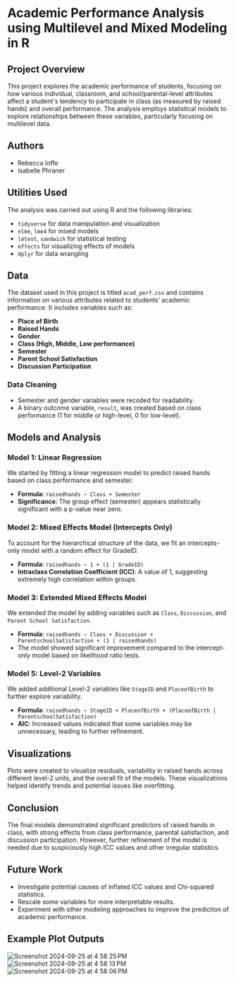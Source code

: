 # Academic Performance Analysis using Multilevel and Mixed Modeling in R

## Project Overview

This project explores the academic performance of students, focusing on how various individual, classroom, and school/parental-level attributes affect a student's tendency to participate in class (as measured by raised hands) and overall performance. The analysis employs statistical models to explore relationships between these variables, particularly focusing on multilevel data.

## Authors
- Rebecca Ioffe
- Isabelle Phraner

## Utilities Used

The analysis was carried out using R and the following libraries:
- `tidyverse` for data manipulation and visualization
- `nlme`, `lme4` for mixed models
- `lmtest`, `sandwich` for statistical testing
- `effects` for visualizing effects of models
- `dplyr` for data wrangling

## Data

The dataset used in this project is titled `acad_perf.csv` and contains information on various attributes related to students' academic performance. It includes variables such as:
- **Place of Birth**
- **Raised Hands**
- **Gender**
- **Class (High, Middle, Low performance)**
- **Semester**
- **Parent School Satisfaction**
- **Discussion Participation**

### Data Cleaning

- Semester and gender variables were recoded for readability.
- A binary outcome variable, `result`, was created based on class performance (1 for middle or high-level, 0 for low-level).

## Models and Analysis

### Model 1: Linear Regression
We started by fitting a linear regression model to predict raised hands based on class performance and semester.

- **Formula**: `raisedhands ~ Class + Semester`
- **Significance**: The group effect (semester) appears statistically significant with a p-value near zero.

### Model 2: Mixed Effects Model (Intercepts Only)
To account for the hierarchical structure of the data, we fit an intercepts-only model with a random effect for GradeID.

- **Formula**: `raisedhands ~ 1 + (1 | GradeID)`
- **Intraclass Correlation Coefficient (ICC)**: A value of 1, suggesting extremely high correlation within groups.

### Model 3: Extended Mixed Effects Model
We extended the model by adding variables such as `Class`, `Discussion`, and `Parent School Satisfaction`.

- **Formula**: `raisedhands ~ Class + Discussion + ParentschoolSatisfaction + (1 | raisedhands)`
- The model showed significant improvement compared to the intercept-only model based on likelihood ratio tests.

### Model 5: Level-2 Variables
We added additional Level-2 variables like `StageID` and `PlaceofBirth` to further explore variability.

- **Formula**: `raisedhands ~ StageID + PlaceofBirth + (PlaceofBirth | ParentschoolSatisfaction)`
- **AIC**: Increased values indicated that some variables may be unnecessary, leading to further refinement.

## Visualizations
Plots were created to visualize residuals, variability in raised hands across different level-2 units, and the overall fit of the models. These visualizations helped identify trends and potential issues like overfitting.

## Conclusion

The final models demonstrated significant predictors of raised hands in class, with strong effects from class performance, parental satisfaction, and discussion participation. However, further refinement of the model is needed due to suspiciously high ICC values and other irregular statistics.

## Future Work

- Investigate potential causes of inflated ICC values and Chi-squared statistics.
- Rescale some variables for more interpretable results.
- Experiment with other modeling approaches to improve the prediction of academic performance.

## Example Plot Outputs
![Screenshot 2024-09-25 at 4 58 25 PM](https://github.com/user-attachments/assets/abe40b05-d22e-4c64-84aa-49ec89c820e7)
![Screenshot 2024-09-25 at 4 58 13 PM](https://github.com/user-attachments/assets/9ce52e73-3626-437f-9f2e-557e13f91810)
![Screenshot 2024-09-25 at 4 58 06 PM](https://github.com/user-attachments/assets/77b27017-7562-404b-b54d-6e2b9f5fb100)


